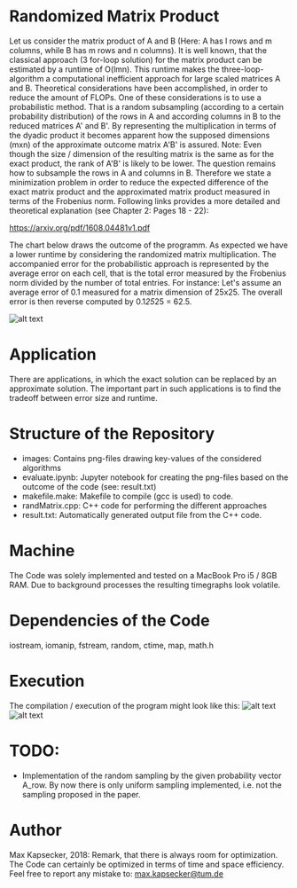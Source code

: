 # Randomized Matrix Product
Let us consider the matrix product of A and B (Here: A has l rows and m columns, while B has m rows and n columns).
It is well known, that the classical approach (3 for-loop solution) for the matrix product can be estimated by a runtime of O(lmn). This runtime makes the three-loop-algorithm a computational inefficient approach for large scaled matrices A and B. Theoretical considerations have been accomplished, in order to reduce the amount of FLOPs. One of these considerations is to use a probabilistic method. That is a random subsampling (according to a certain probability distribution) of the rows in A and according columns in B to the reduced matrices A' and B'. By representing the multiplication in terms of the dyadic product it becomes apparent how the supposed dimensions (mxn) of the approximate outcome matrix A'B' is assured. Note: Even though the size / dimension of the resulting matrix is the same as for the exact product, the rank of A'B' is likely to be lower. The question remains how to subsample the rows in A and columns in B. Therefore we state a minimization problem in order to reduce the expected difference of the exact matrix product and the approximated matrix product measured in terms of the Frobenius norm. Following links provides a more detailed and theoretical explanation (see Chapter 2: Pages 18 - 22):

https://arxiv.org/pdf/1608.04481v1.pdf

The chart below draws the outcome of the programm. As expected we have a lower runtime by considering the randomized matrix multiplication. The accompanied error for the probabilistic approach is represented by the average error on each cell, that is the total error measured by the Frobenius norm divided by the number of total entries. For instance: Let's assume an average error of 0.1 measured for a matrix dimension of 25x25. The overall error is then reverse computed by 0.1*25*25 = 62.5.

![alt text](https://github.com/NumericalMax/RandomizedMatrixProduct/blob/master/images/all_avg.png)

# Application
There are applications, in which the exact solution can be replaced by an approximate solution. The important part in such applications is to find the tradeoff between error size and runtime.

# Structure of the Repository
- images: Contains png-files drawing key-values of the considered algorithms
- evaluate.ipynb: Jupyter notebook for creating the png-files based on the outcome of the code (see: result.txt)
- makefile.make: Makefile to compile (gcc is used) to code.
- randMatrix.cpp: C++ code for performing the different approaches
- result.txt: Automatically generated output file from the C++ code.

# Machine
The Code was solely implemented and tested on a MacBook Pro i5 / 8GB RAM. Due to background processes the resulting timegraphs look volatile.

# Dependencies of the Code
iostream, iomanip, fstream, random, ctime, map, math.h

# Execution
The compilation / execution of the program might look like this:
![alt text](https://github.com/NumericalMax/RandomizedMatrixProduct/blob/master/images/run_0.png)
![alt text](https://github.com/NumericalMax/RandomizedMatrixProduct/blob/master/images/run_1.png)

# TODO:
- Implementation of the random sampling by the given probability vector A_row.
  By now there is only uniform sampling implemented, i.e. not the sampling proposed in the paper.

# Author
Max Kapsecker, 2018: Remark, that there is always room for optimization. The Code can certainly be optimized in terms of time and space efficiency. Feel free to report any mistake to: max.kapsecker@tum.de
